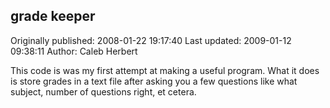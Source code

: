 ## grade keeper 
Originally published: 2008-01-22 19:17:40 
Last updated: 2009-01-12 09:38:11 
Author: Caleb Herbert 
 
This code is was my first attempt at making a useful program. What it does is store grades in a text file after asking you a few questions like what subject, number of questions right, et cetera.